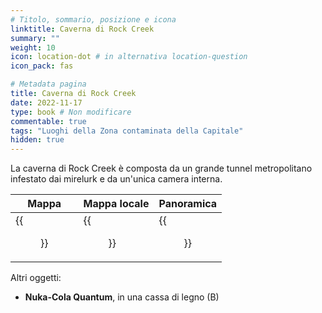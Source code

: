 ```yaml
---
# Titolo, sommario, posizione e icona
linktitle: Caverna di Rock Creek
summary: ""
weight: 10
icon: location-dot # in alternativa location-question
icon_pack: fas

# Metadata pagina
title: Caverna di Rock Creek
date: 2022-11-17
type: book # Non modificare
commentable: true
tags: "Luoghi della Zona contaminata della Capitale"
hidden: true
---
```





La caverna di Rock Creek è composta da un grande tunnel metropolitano infestato dai mirelurk e da un'unica camera interna.

| Mappa                                  | Mappa locale                                   | Panoramica                                     |
| -------------------------------------- | ---------------------------------------------- | ---------------------------------------------- |
| {{<figure src="fo3/RC_Caverns_loc.webp">}} | {{<figure src="fo3/Rock_Creek_Caverns_map.webp">}} | {{<figure src="fo3/Rock_Creek_Caverns_ext.webp">}} |


Altri oggetti:
- **Nuka-Cola Quantum**, in una cassa di legno (B) 
